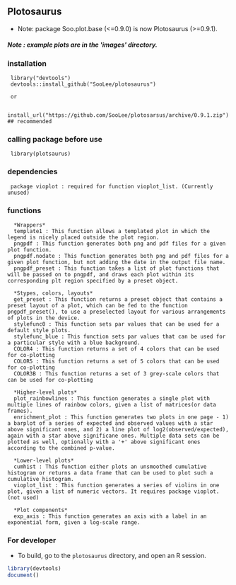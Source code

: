 ## Plotosaurus
* Note: package Soo.plot.base (<=0.9.0) is now Plotosaurus (>=0.9.1).

##### Note : example plots are in the 'images' directory.

### installation
     library("devtools")
     devtools::install_github("SooLee/plotosaurus")
     
     or
     
     install_url("https://github.com/SooLee/plotosarsus/archive/0.9.1.zip") ## recommended
     
### calling package before use
     library(plotsaurus)

### dependencies
     package vioplot : required for function vioplot_list. (Currently unused)

### functions
      *Wrappers*
      template1 : This function allows a templated plot in which the legend is nicely placed outside the plot region.
      pngpdf : This function generates both png and pdf files for a given plot function.
      pngpdf.nodate : This function generates both png and pdf files for a given plot function, but not adding the date in the output file name.
      pngpdf_preset : This function takes a list of plot functions that will be passed on to pngpdf, and draws each plot within its corresponding plt region specified by a preset object.
      
      *Stypes, colors, layouts*
      get_preset : This function returns a preset object that contains a preset layout of a plot, which can be fed to the function pngpdf_preset(), to use a preselected layout for various arrangements of plots in the device.
      stylefunc0 : This function sets par values that can be used for a default style plots.
      stylefunc_blue : This function sets par values that can be used for a particular style with a blue background.
      COLOR4 : This function returns a set of 4 colors that can be used for co-plotting
      COLOR5 : This function returns a set of 5 colors that can be used for co-plotting
      COLOR3B : This function returns a set of 3 grey-scale colors that can be used for co-plotting
      
      *Higher-level plots*
      plot_rainbowlines : This function generates a single plot with multiple lines of rainbow colors, given a list of matrices(or data frames).
      enrichment_plot : This function generates two plots in one page - 1) a barplot of a series of expected and observed values with a star above significant ones, and 2) a line plot of log2(observed/expected), again with a star above significane ones. Multiple data sets can be plotted as well, optionally with a '+' above significant ones according to the combined p-value.
      
      *Lower-level plots*
      cumhist : This function either plots an unsmoothed cumulative histogram or returns a data frame that can be used to plot such a cumulative histogram.
      vioplot_list : This function generates a series of violins in one plot, given a list of numeric vectors. It requires package vioplot. (not used)

      *Plot components*
      exp_axis : This function generates an axis with a label in an exponential form, given a log-scale range.
      

### For developer
* To build, go to the `plotosaurus` directory, and open an R session.
```r
library(devtools)
document()
```



